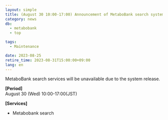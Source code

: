 ```yaml
---
layout: simple
title: (August 30 10:00-17:00) Announcement of MetaboBank search system suspension 
category: news
db:
  - metabobank
  - top

tags:
  - Maintenance

date: 2023-08-25
retire_time: 2023-08-31T15:00:00+09:00
lang: en
---
```


MetaboBank search services will be unavailable due to the system release.    

**[Period]**  
August 30 (Wed) 10:00-17:00(JST)    

**[Services]**
 - Metabobank search